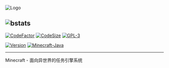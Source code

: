 ![Logo](https://image-1253288465.cos.ap-shanghai.myqcloud.com/2021/08/12/1105255dd4e38.png)

![bstats](https://bstats.org/signatures/bukkit/QuestEngine.svg)
---

[![CodeFactor](https://www.codefactor.io/repository/github/inrhor/questengine/badge)](https://www.codefactor.io/repository/github/inrhor/questengine) 
[![CodeSize](https://img.shields.io/github/languages/code-size/inrhor/QuestEngine)](https://img.shields.io/github/languages/code-size/inrhor/QuestEngine) 
[![GPL-3](https://img.shields.io/github/license/inrhor/QuestEngine)](https://img.shields.io/github/license/inrhor/QuestEngine) 


[![Version](https://img.shields.io/badge/version-1.0.0--Pre25-blue)](https://img.shields.io/badge/version-1.0.0--Pre1-blue)
[![Minecraft-Java](https://img.shields.io/badge/minecraft-Java%201.12--1.17-purple)](https://img.shields.io/badge/minecraft-Java%201.12--1.17-purple)

---
Minecraft - 面向异世界的任务引擎系统
